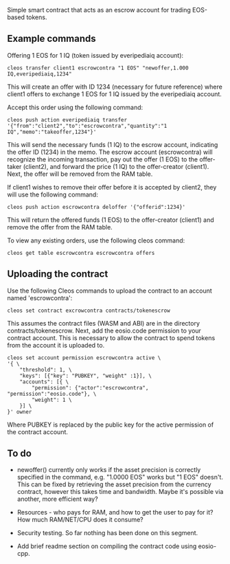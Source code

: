 Simple smart contract that acts as an escrow account for trading EOS-based tokens.

## Example commands
Offering 1 EOS for 1 IQ (token issued by everipediaiq account):
```
cleos transfer client1 escrowcontra "1 EOS" "newoffer,1.000 IQ,everipediaiq,1234"
```
This will create an offer with ID 1234 (necessary for future reference) where client1 offers to exchange 1 EOS for 1 IQ issued by the everipediaiq account.

Accept this order using the following command:
```
cleos push action everipediaiq transfer '{"from":"client2","to":"escrowcontra","quantity":"1 IQ","memo":"takeoffer,1234"}'
```
This will send the necessary funds (1 IQ) to the escrow account, indicating the offer ID (1234) in the memo. The escrow account (escrowcontra) will recognize the incoming transaction, pay out the offer (1 EOS) to the offer-taker (client2), and forward the price (1 IQ) to the offer-creator (client1). Next, the offer will be removed from the RAM table.

If client1 wishes to remove their offer before it is accepted by client2, they will use the following command:
```
cleos push action escrowcontra deloffer '{"offerid":1234}'
```
This will return the offered funds (1 EOS) to the offer-creator (client1) and remove the offer from the RAM table.

To view any existing orders, use the following cleos command:
```
cleos get table escrowcontra escrowcontra offers
```

## Uploading the contract
Use the following Cleos commands to upload the contract to an account named 'escrowcontra':
```
cleos set contract excrowcontra contracts/tokenescrow
```
This assumes the contract files (WASM and ABI) are in the directory contracts/tokenescrow. Next, add the eosio.code permission to your contract account. This is necessary to allow the contract to spend tokens from the account it is uploaded to.
```
cleos set account permission escrowcontra active \
'{ \
    "threshold": 1, \
    "keys": [{"key": "PUBKEY", "weight" :1}], \
    "accounts": [{ \
        "permission": {"actor":"escrowcontra", "permission":"eosio.code"}, \
        "weight": 1 \
    }] \
}' owner
```
Where PUBKEY is replaced by the public key for the active permission of the contract account.

## To do
* newoffer() currently only works if the asset precision is correctly specified in the command, e.g. "1.0000 EOS" works but "1 EOS" doesn't. This can be fixed by retrieving the asset precision from the currency contract, however this takes time and bandwidth. Maybe it's possible via another, more efficient way?

* Resources - who pays for RAM, and how to get the user to pay for it? How much RAM/NET/CPU does it consume?

* Security testing. So far nothing has been done on this segment.

* Add brief readme section on compiling the contract code using eosio-cpp.
